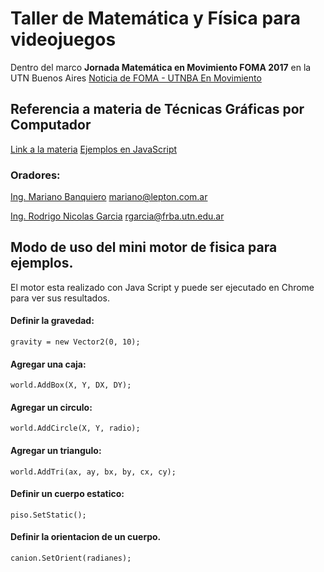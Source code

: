 # Taller de Matemática y Física para videojuegos
Dentro del marco **Jornada Matemática en Movimiento FOMA 2017** en la UTN Buenos Aires
[Noticia de FOMA - UTNBA En Movimiento](https://blog.frba.utn.edu.ar/utnbaenmovimiento/jornada-matematica-en-movimiento-foma-2016-en-la-utn-buenos-aires/)


## Referencia a materia de Técnicas Gráficas por Computador
[Link a la materia](tgcutn.com.ar)
[Ejemplos en JavaScript](mbanquiero.github.io) 


### Oradores:
[Ing. Mariano Banquiero](https://github.com/mbanquiero) <mariano@lepton.com.ar>

[Ing. Rodrigo Nicolas Garcia](https://github.com/mysery) <rgarcia@frba.utn.edu.ar>

## Modo de uso del mini motor de fisica para ejemplos.
El motor esta realizado con Java Script y puede ser ejecutado en Chrome para ver sus resultados.

#### Definir la gravedad:

    gravity = new Vector2(0, 10);

#### Agregar una caja:

    world.AddBox(X, Y, DX, DY);

#### Agregar un circulo:

    world.AddCircle(X, Y, radio);

#### Agregar un triangulo:

    world.AddTri(ax, ay, bx, by, cx, cy);

#### Definir un cuerpo estatico:

    piso.SetStatic();

#### Definir la orientacion de un cuerpo.

    canion.SetOrient(radianes);



